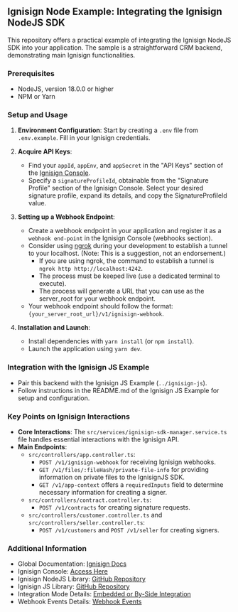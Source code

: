 ## Ignisign Node Example: Integrating the Ignisign NodeJS SDK

This repository offers a practical example of integrating the Ignisign NodeJS SDK into your application. 
The sample is a straightforward CRM backend, demonstrating main Ignisign functionalities.

### Prerequisites

- NodeJS, version 18.0.0 or higher
- NPM or Yarn

### Setup and Usage

1. **Environment Configuration**: Start by creating a `.env` file from `.env.example`. Fill in your Ignisign credentials.

2. **Acquire API Keys**:
   - Find your `appId`, `appEnv`, and `appSecret` in the "API Keys" section of the [Ignisign Console](https://console.ignisign.io/).
   - Specify a `signatureProfileId`, obtainable from the "Signature Profile" section of the Ignisign Console. Select your desired signature profile, expand its details, and copy the SignatureProfileId value.

3. **Setting up a Webhook Endpoint**:
   - Create a webhook endpoint in your application and register it as a `webhook end-point` in the Ignisign Console (webhooks section).
   - Consider using [ngrok](https://ngrok.com/) during your development to establish a tunnel to your localhost. (Note: This is a suggestion, not an endorsement.)
     - If you are using ngrok, the command to establish a tunnel is `ngrok http http://localhost:4242`. 
     - The process must be keeped live (use a dedicated terminal to execute). 
     - The process will generate a URL that you can use as the server_root for your webhook endpoint.
   - Your webhook endpoint should follow the format: `{your_server_root_url}/v1/ignisign-webhook`.

4. **Installation and Launch**:
   - Install dependencies with `yarn install` (or `npm install`).
   - Launch the application using `yarn dev`.

### Integration with the Ignisign JS Example

- Pair this backend with the Ignisign JS Example (`../ignisign-js`).
- Follow instructions in the README.md of the Ignisign JS Example for setup and configuration.

### Key Points on Ignisign Interactions

- **Core Interactions**: The `src/services/ignisign-sdk-manager.service.ts` file handles essential interactions with the Ignisign API.
- **Main Endpoints**:
  - `src/controllers/app.controller.ts`:
    - `POST /v1/ignisign-webhook` for receiving Ignisign webhooks.
    - `GET /v1/files/:fileHash/private-file-info` for providing information on private files to the IgnisignJS SDK.
    - `GET /v1/app-context` offers a `requiredInputs` field to determine necessary information for creating a signer.
  - `src/controllers/contract.controller.ts`:
    - `POST /v1/contracts` for creating signature requests.
  - `src/controllers/customer.controller.ts` and `src/controllers/seller.controller.ts`:
    - `POST /v1/customers` and `POST /v1/seller` for creating signers.

### Additional Information

- Global Documentation: [Ignisign Docs](https://docs.ignisign.io)
- Ignisign Console: [Access Here](https://console.ignisign.io)
- Ignisign NodeJS Library: [GitHub Repository](https://github.com/ignisign/ignisign-node)
- Ignisign JS Library: [GitHub Repository](https://github.com/ignisign/ignisign-js)
- Integration Mode Details: [Embedded or By-Side Integration](https://doc.ignisign.io/#tag/Embeded-or-By-Side-Integration)
- Webhook Events Details: [Webhook Events](https://doc.ignisign.io/#tag/Webhook-Events)
